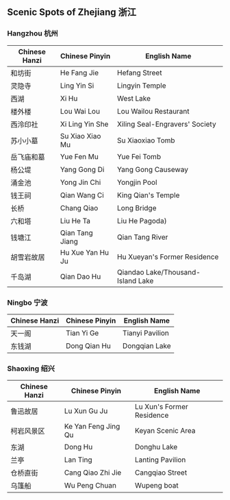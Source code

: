## Scenic Spots of Zhejiang 浙江

### Hangzhou 杭州

| Chinese Hanzi | Chinese Pinyin| English Name |
|-- |-- |--|
| 和坊街 | He Fang Jie| Hefang Street |
|灵隐寺| Ling Yin Si|  Lingyin Temple|
|西湖 |Xi Hu|West Lake|
|楼外楼 |Lou Wai Lou|Lou Wailou Restaurant|
|西泠印社 |Xi Ling Yin She|Xiling Seal-Engravers' Society|
|苏小小墓 |Su Xiao Xiao Mu| Su Xiaoxiao Tomb|
| 岳飞庙和墓 |Yue Fen Mu|Yue Fei Tomb|
|杨公堤 |Yang Gong Di|Yang Gong Causeway |
|涌金池 |Yong Jin Chi|Yongjin Pool |
|钱王祠 |Qian Wang Ci|King Qian's Temple |
|长桥 |Chang Qiao|Long Bridge|
|六和塔 |Liu He Ta|Liu He Pagoda)|
|钱塘江|Qian Tang Jiang|Qian Tang River|
|胡雪岩故居 |Hu Xue Yan Hu Ju|Hu Xueyan's Former Residence|
|千岛湖|Qian Dao Hu|Qiandao Lake/Thousand-Island Lake|


### Ningbo 宁波

| Chinese Hanzi | Chinese Pinyin| English Name |
|-- |-- |--|
|天一阁| Tian Yi Ge|Tianyi Pavilion |
|东钱湖|Dong Qian Hu|Dongqian Lake|



### Shaoxing 绍兴

| Chinese Hanzi | Chinese Pinyin| English Name |
|-- |-- |--|
| 鲁迅故居 | Lu Xun Gu Ju| Lu Xun's Former Residence|
|柯岩风景区|Ke Yan Feng Jing Qu| Keyan Scenic Area|
|东湖|Dong Hu|Donghu Lake|
|兰亭|Lan Ting|Lanting Pavilion|
|仓桥直街|Cang Qiao Zhi Jie|Cangqiao Street|
|乌篷船|Wu Peng Chuan|Wupeng boat|
